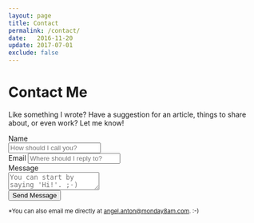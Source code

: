 ```yaml
---
layout: page
title: Contact
permalink: /contact/
date:   2016-11-20
update: 2017-07-01
exclude: false
---
```

# Contact Me

Like something I wrote? Have a suggestion for an article, things to share about, or even work? Let me know!

<form method="POST" action="https://monday8am.com/submit/angel.antonfri@monday8am.com">
  <div>
    <label for="name">Name</label><br/>
    <input type="text" name="name" placeholder="How should I call you?" required>
  </div>
  <div>
    <label for="__replyto">Email</label>
    <input type="email" name="__replyto" id="__replyto" placeholder="Where should I reply to?" required>
  </div>
  <div>
    <label for="message">Message</label><br/>
    <textarea name="message" placeholder="You can start by saying 'Hi!'. ;-)" required></textarea>
  </div>
  <input type="hidden" name="__subject" value="New contact from monday8am.com">
  <input type="hidden" name="__redirect" value="http://monday8am.com/contact/thank-you">
  <button type="submit">Send Message</button>
</form>

<small>*You can also email me directly at [angel.anton@monday8am.com][email]. :-)</small>

[email]:  mailto:angel.anton@monday8am.com
